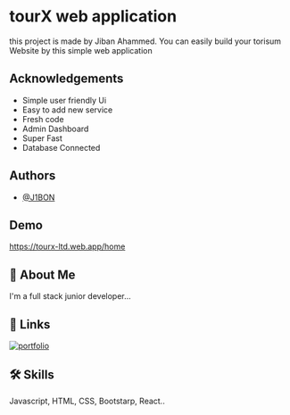 # tourX web application

this project is made by Jiban Ahammed. You can easily build your torisum Website by this simple web application

## Acknowledgements

- Simple user friendly Ui
- Easy to add new service
- Fresh code
- Admin Dashboard
- Super Fast
- Database Connected

## Authors

- [@J1BON](https://github.com/J1BON)

## Demo

https://tourx-ltd.web.app/home

## 🚀 About Me

I'm a full stack junior developer...

## 🔗 Links

[![portfolio](https://img.shields.io/badge/my_portfolio-000?style=for-the-badge&logo=ko-fi&logoColor=white)](https://jibanahammed.com/)

## 🛠 Skills

Javascript, HTML, CSS, Bootstarp, React..
